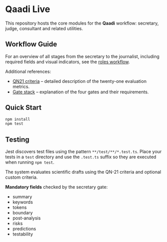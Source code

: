 # Qaadi Live

This repository hosts the core modules for the **Qaadi** workflow: secretary, judge, consultant and related utilities.

## Workflow Guide

For an overview of all stages from the secretary to the journalist, including required fields and visual indicators, see the [roles workflow](docs/roles-workflow.md).

Additional references:

- [QN21 criteria](docs/qn21-criteria.md) – detailed description of the twenty-one evaluation metrics.
- [Gate stack](docs/gate-stack.md) – explanation of the four gates and their requirements.

## Quick Start

```bash
npm install
npm test
```

## Testing

Jest discovers test files using the pattern `**/test/**/*.test.ts`. Place your
tests in a `test` directory and use the `.test.ts` suffix so they are executed
when running `npm test`.

The system evaluates scientific drafts using the QN-21 criteria and optional custom criteria.

**Mandatory fields** checked by the secretary gate:

- summary
- keywords
- tokens
- boundary
- post-analysis
- risks
- predictions
- testability

